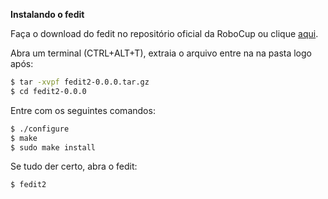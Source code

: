 **Instalando o fedit**

Faça o download do fedit no repositório oficial da RoboCup ou clique [aqui](http://en.sourceforge.jp/projects/rctools/downloads/48791/fedit2-0.0.0.tar.gz/).

Abra um terminal (CTRL+ALT+T), extraia o arquivo entre na na pasta logo após:
```bash
$ tar -xvpf fedit2-0.0.0.tar.gz
$ cd fedit2-0.0.0
```

Entre com os seguintes comandos:
```bash
$ ./configure
$ make
$ sudo make install
```

Se tudo der certo, abra o fedit: 
```bash
$ fedit2
```
